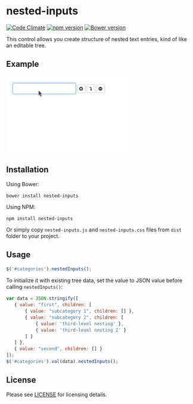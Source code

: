 # nested-inputs

[![Code Climate](https://codeclimate.com/github/koss-lebedev/nested-inputs/badges/gpa.svg)](https://codeclimate.com/github/koss-lebedev/nested-inputs)
[![npm version](https://badge.fury.io/js/nested-inputs.svg)](https://badge.fury.io/js/nested-inputs)
[![Bower version](https://badge.fury.io/bo/nested-inputs.svg)](https://badge.fury.io/bo/nested-inputs)


This control allows you create structure of nested text entries,
kind of like an editable tree. 

## Example

![nested-inputs](demo.gif)

## Installation

Using Bower:

    bower install nested-inputs

Using NPM:

    npm install nested-inputs

Or simply copy `nested-inputs.js` and `nested-inputs.css` files from `dist` 
folder to your project.

## Usage

```js
$('#categories').nestedInputs();
```

To initialize it with existing tree data, set the value to JSON
value before calling `nestedInputs()`:
 
 ```js
var data = JSON.stringify([
    { value: "first", children: [
        { value: "subcategory 1", children: [] },
        { value: "subcategory 2", children: [
            { value: 'third-level nesting' },
            { value: 'third-level nesting 2' }
        ] }
    ] },
    { value: "second", children: [] }
]);
$('#categories').val(data).nestedInputs();
```
## License

Please see [LICENSE](LICENSE) for licensing details.